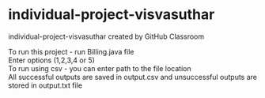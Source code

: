 # individual-project-visvasuthar
individual-project-visvasuthar created by GitHub Classroom

To run this project - run Billing.java file   
Enter options (1,2,3,4 or 5)   
To run using csv - you can enter path to the file location   
All successful outputs are saved in output.csv and unsuccessful outputs are stored in output.txt file   
